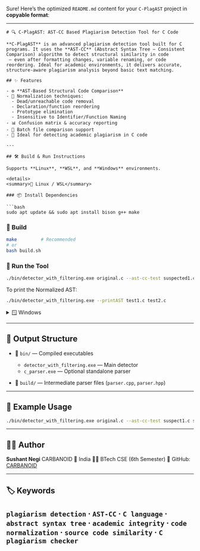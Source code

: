 Sure! Here’s the optimized `README.md` content for your `C-PlagAST` project in **copyable format**:

---

````
# 🔍 C-PlagAST: AST-CC Based Plagiarism Detection Tool for C Code

**C-PlagAST** is an advanced plagiarism detection tool built for C programs. It uses the **AST-CC** (Abstract Syntax Tree – Consistent Comparison) algorithm to detect structural similarity in code
 — even after formatting changes, variable renaming, or code reordering. Ideal for academic environments, it delivers accurate, structure-aware plagiarism analysis beyond basic text matching.

## ✨ Features

- ⚙️ **AST-Based Structural Code Comparison**
- 🔄 Normalization techniques:
  - Dead/unreachable code removal
  - Declaration/function reordering
  - Prototype elimination
  - Insensitive to Identifier/Function Naming
- 📊 Confusion matrix & accuracy reporting
- 📁 Batch file comparison support
- 🧪 Ideal for detecting academic plagiarism in C code

---

## 🛠️ Build & Run Instructions

Supports **Linux**, **WSL**, and **Windows** environments.

<details>
<summary>🐧 Linux / WSL</summary>

### 📦 Install Dependencies

```bash
sudo apt update && sudo apt install bison g++ make
````

### 🔧 Build

```bash
make         # Recommended
# or
bash build.sh
```

### 🧪 Run the Tool

```bash
./bin/detector_with_filtering.exe original.c --ast-cc-test suspected1.c suspected2.c
```

To print the Normalized AST:

```bash
./bin/detector_with_filtering.exe --printAST test1.c test2.c
```

</details>

<details>
<summary>🪟 Windows</summary>

### 🔧 Build

Run `build.bat` in File Explorer or Command Prompt:

```bat
.\build.bat
```

> ⚠️ Ensure `bison` and `g++` are in PATH (use MSYS2 or WSL if needed)

### 🧪 Run the Tool

```bat
bin\detector_with_filtering.exe original.c --ast-cc-test suspected1.c suspected2.c
```

To print normalized AST:

```bat
bin\detector_with_filtering.exe --printAST test1.c test2.c
```

</details>

---

## 📂 Output Structure

* 🔹 `bin/` — Compiled executables

  * `detector_with_filtering.exe` — Main detector
  * `c_parser.exe` — Optional standalone parser
* 🔹 `build/` — Intermediate parser files (`parser.cpp`, `parser.hpp`)

---

## 📌 Example Usage

```bash
./bin/detector_with_filtering.exe original.c --ast-cc-test suspect1.c suspect2.c
```

---

## 🙋‍♂️ Author

**Sushant Negi**
CARBANOID
📍 India
🧑‍💻 BTech CSE (6th Semester)
🔗 GitHub: [CARBANOID](https://github.com/CARBANOID)

---

## 🏷️ Keywords

`plagiarism detection` · `AST-CC` · `C language` · `abstract syntax tree` · `academic integrity` · `code normalization` · `source code similarity` · `C plagiarism checker`
---
